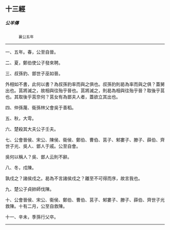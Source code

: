 

## 十三經

##### 公羊傳
　　　`襄公五年`

* * *

一、五年。春，公至自晉。

二、夏，鄭伯使公子發來聘。

三、叔孫豹、鄫世子巫如晉。

外相如不書，此何以書？為叔孫豹率而與之俱也。叔孫豹則曷為率而與之俱？蓋舅出也。莒將滅之，故相與往殆乎晉也。莒將滅之，則曷為相與往殆乎晉？取後乎莒也。其取後乎莒奈何？莒女有為鄫夫人者，蓋欲立其出也。

四、仲孫蔑、衞孫林父會吳于善稻。

五、秋，大雩。

六、楚殺其大夫公子壬夫。

七、公會晉侯、宋公、陳侯、衞侯、鄭伯、曹伯、莒子、邾婁子、滕子、薛伯、齊世子光、吳人、鄫人于戚。公至自會。

吳何以稱人？吳、鄫人云則不辭。

八、冬，戍陳。

孰戍之？諸侯戍之。曷為不言諸侯戍之？離至不可得而序，故言我也。

九、楚公子貞帥師伐陳。

十、公會晉侯、宋公、衞侯、鄭伯、曹伯、莒子、邾婁子、滕子、薛伯、齊世子光救陳。十有二月，公至自救陳。

十一、辛未，季孫行父卒。

* * *

